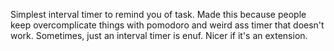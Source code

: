 Simplest interval timer to remind you of task. Made this because people keep overcomplicate things with pomodoro and weird ass timer that doesn't work. Sometimes, just an interval timer is enuf. Nicer if it's an extension.
